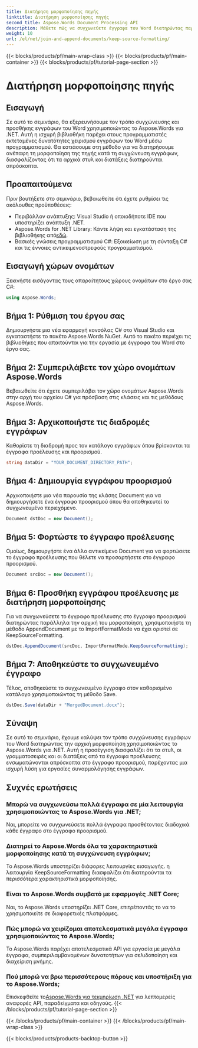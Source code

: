 ```yaml
---
title: Διατήρηση μορφοποίησης πηγής
linktitle: Διατήρηση μορφοποίησης πηγής
second_title: Aspose.Words Document Processing API
description: Μάθετε πώς να συγχωνεύετε έγγραφα του Word διατηρώντας παράλληλα τη μορφοποίηση χρησιμοποιώντας το Aspose.Words για .NET. Ιδανικό για προγραμματιστές που θέλουν να αυτοματοποιήσουν τις εργασίες συναρμολόγησης εγγράφων.
weight: 10
url: /el/net/join-and-append-documents/keep-source-formatting/
---
```


{{< blocks/products/pf/main-wrap-class >}}
{{< blocks/products/pf/main-container >}}
{{< blocks/products/pf/tutorial-page-section >}}

# Διατήρηση μορφοποίησης πηγής

## Εισαγωγή

Σε αυτό το σεμινάριο, θα εξερευνήσουμε τον τρόπο συγχώνευσης και προσθήκης εγγράφων του Word χρησιμοποιώντας το Aspose.Words για .NET. Αυτή η ισχυρή βιβλιοθήκη παρέχει στους προγραμματιστές εκτεταμένες δυνατότητες χειρισμού εγγράφων του Word μέσω προγραμματισμού. Θα εστιάσουμε στη μέθοδο για να διατηρήσουμε ανέπαφη τη μορφοποίηση της πηγής κατά τη συγχώνευση εγγράφων, διασφαλίζοντας ότι τα αρχικά στυλ και διατάξεις διατηρούνται απρόσκοπτα.

## Προαπαιτούμενα

Πριν βουτήξετε στο σεμινάριο, βεβαιωθείτε ότι έχετε ρυθμίσει τις ακόλουθες προϋποθέσεις:

- Περιβάλλον ανάπτυξης: Visual Studio ή οποιοδήποτε IDE που υποστηρίζει ανάπτυξη .NET.
-  Aspose.Words for .NET Library: Κάντε λήψη και εγκατάσταση της βιβλιοθήκης από[εδώ](https://releases.aspose.com/words/net/).
- Βασικές γνώσεις προγραμματισμού C#: Εξοικείωση με τη σύνταξη C# και τις έννοιες αντικειμενοστρεφούς προγραμματισμού.

## Εισαγωγή χώρων ονομάτων

Ξεκινήστε εισάγοντας τους απαραίτητους χώρους ονομάτων στο έργο σας C#:

```csharp
using Aspose.Words;
```

## Βήμα 1: Ρύθμιση του έργου σας

Δημιουργήστε μια νέα εφαρμογή κονσόλας C# στο Visual Studio και εγκαταστήστε το πακέτο Aspose.Words NuGet. Αυτό το πακέτο περιέχει τις βιβλιοθήκες που απαιτούνται για την εργασία με έγγραφα του Word στο έργο σας.

## Βήμα 2: Συμπεριλάβετε τον χώρο ονομάτων Aspose.Words

Βεβαιωθείτε ότι έχετε συμπεριλάβει τον χώρο ονομάτων Aspose.Words στην αρχή του αρχείου C# για πρόσβαση στις κλάσεις και τις μεθόδους Aspose.Words.

## Βήμα 3: Αρχικοποιήστε τις διαδρομές εγγράφων

Καθορίστε τη διαδρομή προς τον κατάλογο εγγράφων όπου βρίσκονται τα έγγραφα προέλευσης και προορισμού.

```csharp
string dataDir = "YOUR_DOCUMENT_DIRECTORY_PATH";
```

## Βήμα 4: Δημιουργία εγγράφου προορισμού

Αρχικοποιήστε μια νέα παρουσία της κλάσης Document για να δημιουργήσετε ένα έγγραφο προορισμού όπου θα αποθηκευτεί το συγχωνευμένο περιεχόμενο.

```csharp
Document dstDoc = new Document();
```

## Βήμα 5: Φορτώστε το έγγραφο προέλευσης

Ομοίως, δημιουργήστε ένα άλλο αντικείμενο Document για να φορτώσετε το έγγραφο προέλευσης που θέλετε να προσαρτήσετε στο έγγραφο προορισμού.

```csharp
Document srcDoc = new Document();
```

## Βήμα 6: Προσθήκη εγγράφου προέλευσης με διατήρηση μορφοποίησης

Για να συγχωνεύσετε το έγγραφο προέλευσης στο έγγραφο προορισμού διατηρώντας παράλληλα την αρχική του μορφοποίηση, χρησιμοποιήστε τη μέθοδο AppendDocument με το ImportFormatMode να έχει οριστεί σε KeepSourceFormatting.

```csharp
dstDoc.AppendDocument(srcDoc, ImportFormatMode.KeepSourceFormatting);
```

## Βήμα 7: Αποθηκεύστε το συγχωνευμένο έγγραφο

Τέλος, αποθηκεύστε το συγχωνευμένο έγγραφο στον καθορισμένο κατάλογο χρησιμοποιώντας τη μέθοδο Save.

```csharp
dstDoc.Save(dataDir + "MergedDocument.docx");
```

## Σύναψη

Σε αυτό το σεμινάριο, έχουμε καλύψει τον τρόπο συγχώνευσης εγγράφων του Word διατηρώντας την αρχική μορφοποίηση χρησιμοποιώντας το Aspose.Words για .NET. Αυτή η προσέγγιση διασφαλίζει ότι τα στυλ, οι γραμματοσειρές και οι διατάξεις από τα έγγραφα προέλευσης ενσωματώνονται απρόσκοπτα στο έγγραφο προορισμού, παρέχοντας μια ισχυρή λύση για εργασίες συναρμολόγησης εγγράφων.

## Συχνές ερωτήσεις

### Μπορώ να συγχωνεύσω πολλά έγγραφα σε μία λειτουργία χρησιμοποιώντας το Aspose.Words για .NET;
Ναι, μπορείτε να συγχωνεύσετε πολλά έγγραφα προσθέτοντας διαδοχικά κάθε έγγραφο στο έγγραφο προορισμού.

### Διατηρεί το Aspose.Words όλα τα χαρακτηριστικά μορφοποίησης κατά τη συγχώνευση εγγράφων;
Το Aspose.Words υποστηρίζει διάφορες λειτουργίες εισαγωγής. η λειτουργία KeepSourceFormatting διασφαλίζει ότι διατηρούνται τα περισσότερα χαρακτηριστικά μορφοποίησης.

### Είναι το Aspose.Words συμβατό με εφαρμογές .NET Core;
Ναι, το Aspose.Words υποστηρίζει .NET Core, επιτρέποντάς το να το χρησιμοποιείτε σε διαφορετικές πλατφόρμες.

### Πώς μπορώ να χειρίζομαι αποτελεσματικά μεγάλα έγγραφα χρησιμοποιώντας το Aspose.Words;
Το Aspose.Words παρέχει αποτελεσματικά API για εργασία με μεγάλα έγγραφα, συμπεριλαμβανομένων δυνατοτήτων για σελιδοποίηση και διαχείριση μνήμης.

### Πού μπορώ να βρω περισσότερους πόρους και υποστήριξη για το Aspose.Words;
 Επισκεφθείτε το[Aspose.Words για τεκμηρίωση .NET](https://reference.aspose.com/words/net/) για λεπτομερείς αναφορές API, παραδείγματα και οδηγούς.
{{< /blocks/products/pf/tutorial-page-section >}}

{{< /blocks/products/pf/main-container >}}
{{< /blocks/products/pf/main-wrap-class >}}

{{< blocks/products/products-backtop-button >}}
